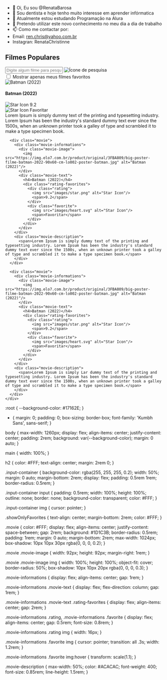 - 👋 Oi, Eu sou @RenataBarosa
- 👀 Sou dentista e hoje tenho muito interesse em aprender infórmatica
- 🌱 Atualmente estou estudando Programação na Alura
- 💞️ Pretendo utilizar este novo conhecimento no meu dia a dia de trabalho 
- 📫 Como me contactar por:
- Email: ren.chris@yahoo.com.br
- Instagran: RenataChristinne

<!---
RenataBarosa/RenataBarosa is a ✨ special ✨ repository because its `README.md` (this file) appears on your GitHub profile.
You can click the Preview link to take a look at your changes.
--->
<!DOCTYPE html>
<html lang="en">
<head>
  <meta charset="UTF-8">
  <meta http-equiv="X-UA-Compatible" content="IE=edge">
  <meta name="viewport" content="width=device-width, initial-scale=1.0">
  <title>Filmes</title>
  <link rel="preconnect" href="https://fonts.googleapis.com">
  <link rel="preconnect" href="https://fonts.gstatic.com" crossorigin>
  <link href="https://fonts.googleapis.com/css2?family=Kumbh+Sans:wght@300;400;500;600&display=swap" rel="stylesheet">
  <link rel="stylesheet" href="style.css">
</head>
<body>
  <main>
    <h2>Filmes Populares</h2>
    <div class="input-container">
      <input type="text" name="movie-name" id="movie-name" placeholder="Digite algum filme para pesquisar...">
      <img src="images/search-icon.svg" alt="Ícone de pesquisa" class="searchIcon">
    </div>
    <div class="showOnlyFavorites">
      <input type="checkbox" name="onlyFavorites" id="onlyFavorites">
      <label for="onlyFavorites">Mostrar apenas meus filmes favoritos</label>
    </div>
    <div class="movies">
      <div class="movie">
        <div class="movie-informations">
          <div class="movie-image">
            <img src="https://img.elo7.com.br/product/original/3FBA809/big-poster-filme-batman-2022-90x60-cm-lo002-poster-batman.jpg" alt="Batman (2022)"/>
          </div>
          <div class="movie-text">
            <h4>Batman (2022)</h4>
            <div class="rating-favorites">
              <div class="rating">
                <img src="images/star.png" alt="Star Icon"/>
                <span>9.2</span>
              </div>
              <div class="favorite">
                <img src="images/heart.svg" alt="Star Icon"/>
                <span>Favoritar</span>
              </div>
            </div>
          </div>
        </div>
        <div class="movie-description">
          <span>Lorem Ipsum is simply dummy text of the printing and typesetting industry. Lorem Ipsum has been the industry's standard dummy text ever since the 1500s, when an unknown printer took a galley of type and scrambled it to make a type specimen book.</span>
        </div>
      </div>

      <div class="movie">
        <div class="movie-informations">
          <div class="movie-image">
            <img src="https://img.elo7.com.br/product/original/3FBA809/big-poster-filme-batman-2022-90x60-cm-lo002-poster-batman.jpg" alt="Batman (2022)"/>
          </div>
          <div class="movie-text">
            <h4>Batman (2022)</h4>
            <div class="rating-favorites">
              <div class="rating">
                <img src="images/star.png" alt="Star Icon"/>
                <span>9.2</span>
              </div>
              <div class="favorite">
                <img src="images/heart.svg" alt="Star Icon"/>
                <span>Favoritar</span>
              </div>
            </div>
          </div>
        </div>
        <div class="movie-description">
          <span>Lorem Ipsum is simply dummy text of the printing and typesetting industry. Lorem Ipsum has been the industry's standard dummy text ever since the 1500s, when an unknown printer took a galley of type and scrambled it to make a type specimen book.</span>
        </div>
      </div>

      <div class="movie">
        <div class="movie-informations">
          <div class="movie-image">
            <img src="https://img.elo7.com.br/product/original/3FBA809/big-poster-filme-batman-2022-90x60-cm-lo002-poster-batman.jpg" alt="Batman (2022)"/>
          </div>
          <div class="movie-text">
            <h4>Batman (2022)</h4>
            <div class="rating-favorites">
              <div class="rating">
                <img src="images/star.png" alt="Star Icon"/>
                <span>9.2</span>
              </div>
              <div class="favorite">
                <img src="images/heart.svg" alt="Star Icon"/>
                <span>Favoritar</span>
              </div>
            </div>
          </div>
        </div>
        <div class="movie-description">
          <span>Lorem Ipsum is simply Lar dummy text of the printing and typesetting industry. Lorem Ipsum has been the industry's standard dummy text ever since the 1500s, when an unknown printer took a galley of type and scrambled it to make a type specimen book.</span>
        </div>
      </div>
    </div>
  </main>
</body>
</html>

:root {
  --background-color: #17162E;
}

* {
  margin: 0;
  padding: 0;
  box-sizing: border-box;
  font-family: 'Kumbh Sans', sans-serif;
}

body {
  max-width: 1260px;
  display: flex;
  align-items: center;
  justify-content: center;
  padding: 2rem;
  background: var(--background-color);
  margin: 0 auto;
}

main {
  width: 100%;
}

h2 {
  color: #FFF;
  text-align: center;
  margin: 2rem 0;
}

.input-container {
  background-color: rgba(255, 255, 255, 0.2);
  width: 50%;
  margin: 0 auto;
  margin-bottom: 2rem;
  display: flex;
  padding: 0.5rem 1rem;
  border-radius: 0.5rem;
}

.input-container input {
  padding: 0.5rem;
  width: 100%;
  height: 100%;
  outline: none;
  border: none;
  background-color: transparent;
  color: #FFF;
}

.input-container img {
  cursor: pointer;
}

.showOnlyFavorites {
  text-align: center;
  margin-bottom: 2rem;
  color: #FFF;
}

.movie {
  color: #FFF;
  display: flex;
  align-items: center;
  justify-content: space-between;
  gap: 2rem;
  background: #1D1C3B;
  border-radius: 0.5rem; 
  padding: 1rem;
  margin: 0 auto;
  margin-bottom: 2rem;
  max-width: 1024px;
  box-shadow: 10px 10px 30px rgba(0, 0, 0, 0.2);
}

.movie .movie-image {
  width: 92px;
  height: 92px;
  margin-right: 1rem;
}

.movie .movie-image img {
  width: 100%;
  height: 100%;
  object-fit: cover;
  border-radius: 50%;
  box-shadow: 10px 10px 20px rgba(0, 0, 0, 0.3);
}

.movie-informations {
  display: flex;
  align-items: center;
  gap: 1rem;
}

.movie-informations .movie-text {
  display: flex;
  flex-direction: column;
  gap: 1rem;
}

.movie-informations .movie-text .rating-favorites {
  display: flex;
  align-items: center;
  gap: 2rem;
}

.movie-informations .rating, .movie-informations .favorite {
  display: flex;
  align-items: center;
  gap: 0.5rem;
  font-size: 0.8rem;
}

.movie-informations .rating img {
  width: 16px;
}

.movie-informations .favorite img {
  cursor: pointer;
  transition: all .3s;
  width: 1.2rem;
}

.movie-informations .favorite img:hover {
  transform: scale(1.1);
}

.movie-description {
  max-width: 50%;
  color: #ACACAC;
  font-weight: 400;
  font-size: 0.85rem;
  line-height: 1.5rem;
}
